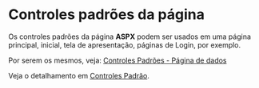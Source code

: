# Controles padrões da página

Os controles padrões da página **ASPX** podem ser usados em uma página principal, inicial, tela de apresentação, páginas de Login, por exemplo.

Por serem os mesmos, veja: [Controles Padrões - Página de dados](http://www.gvinci.com.br/manual/controles_padroes___pagina_de_.htm)

Veja o detalhamento em [Controles Padrão](http://www.gvinci.com.br/manual/controles_padrao.htm).

